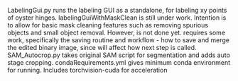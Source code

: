 LabelingGui.py runs the labeling GUI as a standalone, for labeling xy points of oyster hinges.
labelingGuiWithMaskClean is still under work. Intention is to allow for basic mask cleaning features such as removing spurious objects and small object removal.
However, is not done yet. requires some work, specifically the saving routine and workflow - how to save and merge the edited binary image, since will affect how next step is called.  
SAM_Autocrop.py takes original SAM script for segmentation and adds auto stage cropping. 
condaRequirements.yml gives minimum conda environment for running.  Includes torchvision-cuda for acceleration
